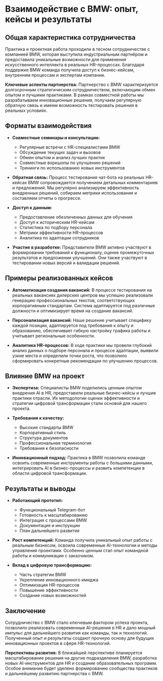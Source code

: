 # Взаимодействие с BMW: опыт, кейсы и результаты

## Общая характеристика сотрудничества

Практика и проектная работа проходили в тесном сотрудничестве с компанией BMW, которая выступила индустриальным партнёром и предоставила уникальные возможности для применения искусственного интеллекта в реальных HR-процессах. Благодаря поддержке BMW команда получила доступ к бизнес-кейсам, внутренним процессам и экспертам компании.

**Ключевые аспекты партнерства:**
Партнерство с BMW характеризуется долгосрочным стратегическим сотрудничеством, включающим обмен опытом и лучшими практиками. В рамках совместной работы мы разрабатываем инновационные решения, получаем регулярную обратную связь и имеем возможность тестировать решения в реальных условиях.

## Форматы взаимодействия

- **Совместные семинары и консультации:**

  - Регулярные встречи с HR-специалистами BMW
  - Обсуждение текущих задач и вызовов
  - Обмен опытом и анализ лучших практик
  - Совместные воркшопы по улучшению решений
  - Тренинги по использованию новых инструментов

- **Обратная связь:**
  Процесс тестирования чат-бота на реальных HR-кейсах BMW сопровождается получением детальных комментариев и предложений. Мы регулярно анализируем эффективность внедренных решений, собираем метрики использования и составляем отчеты о прогрессе.

- **Доступ к данным:**

  - Предоставление обезличенных данных для обучения
  - Доступ к историческим HR-кейсам
  - Статистика по подбору персонала
  - Метрики эффективности HR-процессов
  - Аналитика по адаптации сотрудников

- **Участие в разработке:**
  Представители BMW активно участвуют в формировании требований к функционалу, оценке промежуточных результатов и предложении улучшений. Они также участвуют в тестировании новых версий и валидации решений.

## Примеры реализованных кейсов

- **Автоматизация создания вакансий:**
  В процессе тестирования на реальных вакансиях дилерских центров мы успешно реализовали генерацию профессиональных текстов, соответствующих корпоративным стандартам. Система адаптируется под различные должности и оптимизирует время на создание вакансий.

- **Персонализация вакансий:**
  Наше решение учитывает специфику каждой позиции, адаптируется под требования к опыту и образованию, обеспечивает гибкую настройку графика работы и учитывает региональные особенности.

- **Аналитика HR-процессов:**
  В ходе практики мы провели глубокий анализ данных о подборе персонала и процессе адаптации, выявили узкие места и определили точки роста, что позволило сформировать конкретные рекомендации по улучшению процессов.

## Влияние BMW на проект

- **Экспертиза:**
  Специалисты BMW поделились ценным опытом внедрения AI в HR, предоставили реальные бизнес-кейсы и лучшие практики отрасли. Их методологии оценки эффективности и стратегии цифровой трансформации стали основой для нашего проекта.

- **Требования к качеству:**

  - Высокие стандарты BMW
  - Корпоративный стиль
  - Структура документов
  - Профессиональная терминология
  - Требования к безопасности

- **Инновационный подход:**
  Практика в BMW позволила команде освоить современные инструменты работы с большими данными, интегрировать AI в бизнес-процессы и развить компетенции в области цифровой трансформации.

## Результаты и выводы

- **Работающий прототип:**

  - Функциональный Telegram-бот
  - Готовность к масштабированию
  - Интеграция с процессами BMW
  - Документация и инструкции
  - План дальнейшего развития

- **Рост компетенций:**
  Команда получила уникальный опыт работы с реальным бизнесом, освоила современные AI-технологии и методы управления проектами. Особенно ценным стал опыт командной работы и коммуникации с заказчиком.

- **Вклад в цифровую трансформацию:**
  - Часть стратегии BMW
  - Укрепление инновационного имиджа
  - Оптимизация HR-процессов
  - Повышение эффективности
  - Создание новых возможностей

## Заключение

Сотрудничество с BMW стало ключевым фактором успеха проекта, позволило реализовать современные AI-решения в HR и дало мощный импульс для дальнейшего развития как команды, так и технологий. Полученный опыт и результаты создают прочную основу для будущих инновационных проектов в сфере HR-технологий.

**Перспективы развития:**
В ближайшей перспективе планируется масштабирование решения на другие подразделения BMW, разработка новых AI-инструментов для HR и создание образовательных программ. Особое внимание будет уделено формированию сообщества практиков и дальнейшему развитию партнерства с BMW.
